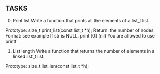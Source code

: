 ## TASKS

0. Print list
Write a function that prints all the elements of a list_t list.

Prototype: size_t print_list(const list_t *h);
Return: the number of nodes
Format: see example
If str is NULL, print [0] (nil)
	You are allowed to use printf

1. List length
Write a function that returns the number of elements in a linked list_t list.

Prototype: size_t list_len(const list_t *h);
